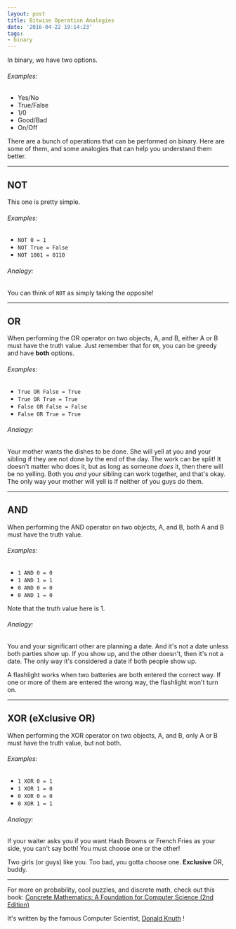 ```yaml
---
layout: post
title: Bitwise Operation Analogies
date: '2016-04-22 19:14:23'
tags:
- binary
---
```


In binary, we have two options.

###### Examples:
* Yes/No
* True/False
* 1/0
* Good/Bad
* On/Off

There are a bunch of operations that can be performed on binary. Here are some of them, and some analogies that can help you understand them better.

---
## NOT
This one is pretty simple.
###### Examples:

* `NOT 0 = 1`
* `NOT True = False`
* `NOT 1001 = 0110`

###### Analogy:
You can think of `NOT` as simply taking the opposite!

---
## OR
When performing the OR operator on two objects, A, and B, either A or B must have the truth value.
Just remember that for `OR`, you can be greedy and have **both** options.

###### Examples:

* `True OR False = True`
* `True OR True = True`
* `False OR False = False`
* `False OR True = True`

###### Analogy: 
Your mother wants the dishes to be done. She will yell at you and your sibling if they are not done by the end of the day. The work can be split! It doesn't matter who does it, but as long as someone *does* it, then there will be no yelling. Both you *and* your sibling can work together, and that's okay. The only way your mother will yell is if neither of you guys do them.

---
## AND
When performing the AND operator on two objects, A, and B, both A and B must have the truth value.

###### Examples:
* `1 AND 0 = 0`
* `1 AND 1 = 1`
* `0 AND 0 = 0`
* `0 AND 1 = 0`

Note that the truth value here is 1.

###### Analogy:
You and your significant other are planning a date. And it's not a date unless both parties show up. If you show up, and the other doesn't, then it's not a date. The only way it's considered a date if both people show up.

A flashlight works when two batteries are both entered the correct way. If one or more of them are entered the wrong way, the flashlight won't turn on.

---
## XOR (eXclusive OR)
When performing the XOR operator on two objects, A, and B, only A or B must have the truth value, but not both.

###### Examples:
* `1 XOR 0 = 1`
* `1 XOR 1 = 0`
* `0 XOR 0 = 0`
* `0 XOR 1 = 1`


###### Analogy:
If your waiter asks you if you want Hash Browns or French Fries as your side, you can't say both! You must choose one or the other!

Two girls (or guys) like you. Too bad, you gotta choose one. **Exclusive** OR, buddy.

---
For more on probability, cool puzzles, and discrete math, check out this book: 
<a  href="http://www.amazon.com/gp/product/0201558025/ref=as_li_tl?ie=UTF8&camp=1789&creative=9325&creativeASIN=0201558025&linkCode=as2&tag=raymondtaught-20&linkId=VYPGS3UB5GNPPMKI">Concrete Mathematics: A Foundation for Computer Science (2nd Edition)</a><img src="http://ir-na.amazon-adsystem.com/e/ir?t=raymondtaught-20&l=as2&o=1&a=0201558025" width="1" height="1" border="0" alt="" style="border:none !important; margin:0px !important;" />

It's written by the famous Computer Scientist, [Donald Knuth](https://en.wikipedia.org/wiki/Donald_Knuth) !


